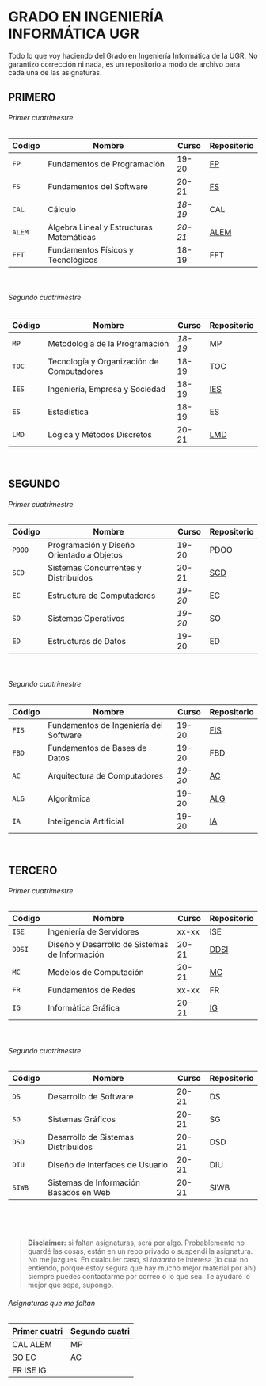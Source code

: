 # GRADO EN INGENIERÍA INFORMÁTICA UGR
Todo lo que voy haciendo del Grado en Ingeniería Informática de la UGR. No garantizo corrección ni nada, es un repositorio a modo de archivo para cada una de las asignaturas.

## PRIMERO
###### Primer cuatrimestre
| Código | Nombre                                   | Curso   | Repositorio                               |
|--------|------------------------------------------|---------|-------------------------------------------|
| `FP`   | Fundamentos de Programación              | 19-20   | [FP](https://github.com/clarasdfgh/FP)    |
| `FS`   | Fundamentos del Software                 | 20-21   | [FS](https://github.com/clarasdfgh/FS)    |
| `CAL`  | Cálculo                                  | *18-19* | CAL                                       |
| `ALEM` | Álgebra Lineal y Estructuras Matemáticas | *20-21* | [ALEM](https://github.com/clarasdfgh/ALEM)|
| `FFT`  | Fundamentos Físicos y Tecnológicos       | 18-19   | FFT                                       |

&nbsp;
###### Segundo cuatrimestre
| Código | Nombre                                    | Curso   | Repositorio                             |
|--------|-------------------------------------------|---------|-----------------------------------------| 
| `MP`   | Metodología de la Programación            | *18-19* | MP                                      |
| `TOC`  | Tecnología y Organización de Computadores | 18-19   | TOC                                     |
| `IES`  | Ingeniería, Empresa y Sociedad            | 18-19   | [IES](https://github.com/clarasdfgh/IES)|
| `ES`   | Estadística                               | 18-19   | ES                                      |
| `LMD`  | Lógica y Métodos Discretos                | 20-21   | [LMD](https://github.com/clarasdfgh/LMD)|

&nbsp;
&nbsp;
## SEGUNDO
###### Primer cuatrimestre
| Código | Nombre                                    | Curso   | Repositorio                             |
|--------|-------------------------------------------|---------|-----------------------------------------|
| `PDOO` | Programación y Diseño Orientado a Objetos | 19-20   | PDOO                                    |
| `SCD`  | Sistemas Concurrentes y Distribuídos      | 20-21   | [SCD](https://github.com/clarasdfgh/SCD)|
| `EC`   | Estructura de Computadores                | *19-20* | EC                                      |
| `SO`   | Sistemas Operativos                       | *19-20* | SO                                      |
| `ED`   | Estructuras de Datos                      | 19-20   | ED                                      |

&nbsp;
###### Segundo cuatrimestre
| Código | Nombre                                 | Curso   | Repositorio                                  |
|--------|----------------------------------------|---------|----------------------------------------------|
| `FIS`  | Fundamentos de Ingeniería del Software | 19-20   | [FIS](https://github.com/clarasdfgh/FIS)     |
| `FBD`  | Fundamentos de Bases de Datos          | 19-20   | FBD                                          |
| `AC`   | Arquitectura de Computadores           | *19-20* | [AC](https://github.com/clarasdfgh/AC)       |
| `ALG`  | Algorítmica                            | 19-20   | [ALG](https://github.com/clarasdfgh/ALG)     |
| `IA`   | Inteligencia Artificial                | 19-20   | [IA](https://github.com/clarasdfgh/IA)       |

&nbsp;
&nbsp;
## TERCERO
###### Primer cuatrimestre
| Código | Nombre                                         | Curso | Repositorio                                     |
|--------|------------------------------------------------|-------|-------------------------------------------------|
| `ISE`  | Ingeniería de Servidores                       | xx-xx | ISE                                             |
| `DDSI` | Diseño y Desarrollo de Sistemas de Información | 20-21 | [DDSI](https://github.com/clarasdfgh/DDSI)      |
| `MC`   | Modelos de Computación                         | 20-21 | [MC](https://github.com/clarasdfgh/MC)          |
| `FR`   | Fundamentos de Redes                           | xx-xx | FR                                              |
| `IG`   | Informática Gráfica                            | 20-21 | [IG](https://github.com/clarasdfgh/IG)          |

&nbsp;
###### Segundo cuatrimestre
| Código | Nombre                                         | Curso | Repositorio |
|--------|------------------------------------------------|-------|-------------|
| `DS`   | Desarrollo de Software                         | 20-21 | DS          |
| `SG`   | Sistemas Gráficos                              | 20-21 | SG          |
| `DSD`  | Desarrollo de Sistemas Distribuídos            | 20-21 | DSD         |
| `DIU`  | Diseño de Interfaces de Usuario                | 20-21 | DIU         |
| `SIWB` | Sistemas de Información Basados en Web         | 20-21 | SIWB        |

&nbsp;
&nbsp;

&nbsp;
&nbsp;
&nbsp;
> **Disclaimer:** si faltan asignaturas, será por algo. Probablemente no guardé las cosas, están en un repo privado o suspendí la asignatura. No me juzgues.
En cualquier caso, si *taaanto* te interesa (lo cual no entiendo, porque estoy segura que hay mucho mejor material por ahí) siempre puedes contactarme por correo o lo que sea. Te ayudaré lo mejor que sepa, supongo.

###### Asignaturas que me faltan
| Primer cuatri | Segundo cuatri |
| ------------- | -------------- |
| CAL ALEM      | MP             |
| SO EC         | AC             |
| FR ISE IG     |                |


